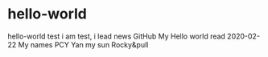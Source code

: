 # hello-world
hello-world test
i am test,
i lead news GitHub 
My Hello world
read 2020-02-22
My names PCY Yan
my sun Rocky&pull
